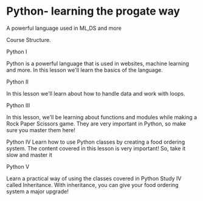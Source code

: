 # Python- learning the progate way
 A powerful language used in ML,DS and more


Course Structure.

Python I

Python is a powerful language that is used in websites, machine learning and more. In this lesson we'll learn the basics of the language.

Python II

In this lesson we'll learn about how to handle data and work with loops.


Python III

In this lesson, we'll be learning about functions and modules while making a Rock Paper Scissors game. They are very important in Python, so make sure you master them here!


Python IV
Learn how to use Python classes by creating a food ordering system. The content covered in this lesson is very important! So, take it slow and master it

Python V

Learn a practical way of using the classes covered in Python Study IV called Inheritance. With inheritance, you can give your food ordering system a major upgrade!

	